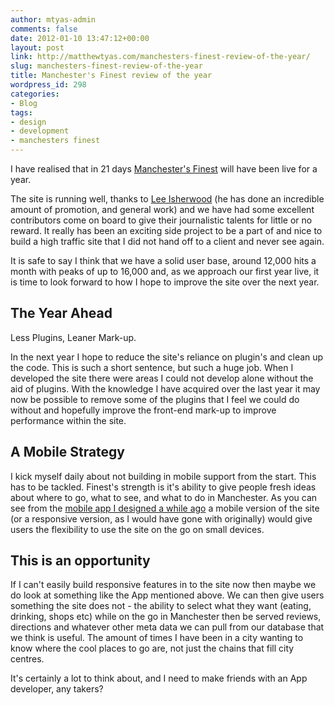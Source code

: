 ```yaml
---
author: mtyas-admin
comments: false
date: 2012-01-10 13:47:12+00:00
layout: post
link: http://matthewtyas.com/manchesters-finest-review-of-the-year/
slug: manchesters-finest-review-of-the-year
title: Manchester's Finest review of the year
wordpress_id: 298
categories:
- Blog
tags:
- design
- development
- manchesters finest
---
```


I have realised that in 21 days [Manchester's Finest](http://www.manchesterfinest.com) will have been live for a year.

The site is running well, thanks to [Lee Isherwood](http://www.tilecreative.com) (he has done an incredible amount of promotion, and general work) and we have had some excellent contributors come on board to give their journalistic talents for little or no reward. It really has been an exciting side project to be a part of and nice to build a high traffic site that I did not hand off to a client and never see again.

It is safe to say I think that we have a solid user base, around 12,000 hits a month with peaks of up to 16,000 and, as we approach our first year live, it is time to look forward to how I hope to improve the site over the next year.


## The Year Ahead


Less Plugins, Leaner Mark-up.

In the next year I hope to reduce the site's reliance on plugin's and clean up the code. This is such a short sentence, but such a huge job. When I developed the site there were areas I could not develop alone without the aid of plugins. With the knowledge I have acquired over the last year it may now be possible to remove some of the plugins that I feel we could do without and hopefully improve the front-end mark-up to improve performance within the site.


## A Mobile Strategy


I kick myself daily about not building in mobile support from the start. This has to be tackled. Finest's strength is it's ability to give people fresh ideas about where to go, what to see, and what to do in Manchester. As you can see from the [mobile app I designed a while ago](http://matthewtyas.com/manchesters-finest-mobile-app/) a mobile version of the site (or a responsive version, as I would have gone with originally) would give users the flexibility to use the site on the go on small devices.


## This is an opportunity


If I can't easily build responsive features in to the site now then maybe we do look at something like the App mentioned above. We can then give users something the site does not - the ability to select what they want (eating, drinking, shops etc) while on the go in Manchester then be served reviews, directions and whatever other meta data we can pull from our database that we think is useful. The amount of times I have been in a city wanting to know where the cool places to go are, not just the chains that fill city centres.

It's certainly a lot to think about, and I need to make friends with an App developer, any takers?
